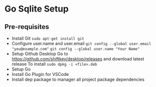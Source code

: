 # Go Sqlite Setup 

## Pre-requisites

* Install Git `sudo apt-get install git`
* Configure user.name and user.email
  `git config --global user.email "you@example.com"`
  `git config --global user.name "Your Name"`
* Setup Github Desktop
Go to https://github.com/shiftkey/desktop/releases and download latest release 
To install `sudo dpkg -i <file>.deb`
* Setup Go
* Install Go Plugin for VSCode
* Install dep package to manager all project package dependencies

